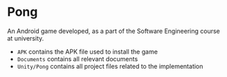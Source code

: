 # Pong

An Android game developed, as a part of the Software Engineering course at university.

- `APK` contains the APK file used to install the game
- `Documents` contains all relevant documents
- `Unity/Pong` contains all project files related to the implementation
